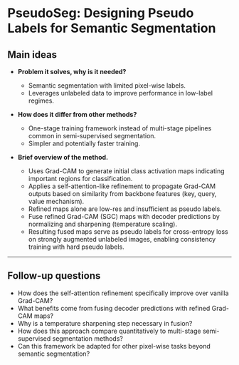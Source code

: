 # PseudoSeg: Designing Pseudo Labels for Semantic Segmentation

## Main ideas

- **Problem it solves, why is it needed?**  
  - Semantic segmentation with limited pixel-wise labels.  
  - Leverages unlabeled data to improve performance in low-label regimes.

- **How does it differ from other methods?**  
  - One-stage training framework instead of multi-stage pipelines common in semi-supervised segmentation.  
  - Simpler and potentially faster training.

- **Brief overview of the method.**  
  - Uses Grad-CAM to generate initial class activation maps indicating important regions for classification.  
  - Applies a self-attention-like refinement to propagate Grad-CAM outputs based on similarity from backbone features (key, query, value mechanism).  
  - Refined maps alone are low-res and insufficient as pseudo labels.  
  - Fuse refined Grad-CAM (SGC) maps with decoder predictions by normalizing and sharpening (temperature scaling).  
  - Resulting fused maps serve as pseudo labels for cross-entropy loss on strongly augmented unlabeled images, enabling consistency training with hard pseudo labels.

---

## Follow-up questions

- How does the self-attention refinement specifically improve over vanilla Grad-CAM?  
- What benefits come from fusing decoder predictions with refined Grad-CAM maps?  
- Why is a temperature sharpening step necessary in fusion?  
- How does this approach compare quantitatively to multi-stage semi-supervised segmentation methods?  
- Can this framework be adapted for other pixel-wise tasks beyond semantic segmentation?
